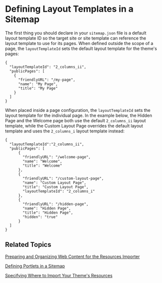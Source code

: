 # Defining Layout Templates in a Sitemap [](id=defining-layout-templates-in-a-sitemap)

The first thing you should declare in your `sitemap.json` file is a default 
layout template ID so the target site or site template can reference the layout 
template to use for its pages. When defined outside the scope of a page, the 
`layoutTemplateId` sets the default layout template for the theme's pages:

    {
      "layoutTemplateId": "2_columns_ii",
      "publicPages": [
        {
          "friendlyURL": "/my-page",
          "name": "My Page",
          "title": "My Page"
        }
      ]  
    }

When placed inside a page configuration, the `layoutTemplateId` sets the layout 
template for the individual page. In the example below, the Hidden Page and the 
Welcome page both use the default `2_columns_ii` layout template, while the 
Custom Layout Page overrides the default layout template and uses the 
`2_columns_i` layout template instead:

    {
      "layoutTemplateId":"2_columns_ii",
      "publicPages": [
          {
            "friendlyURL": "/welcome-page",
            "name": "Welcome",
            "title": "Welcome"
          },
          {
            "friendlyURL": "/custom-layout-page",
            "name": "Custom Layout Page",
            "title": "Custom Layout Page",
            "layoutTemplateId": "2_columns_i"
          },
          {
            "friendlyURL": "/hidden-page",
            "name": "Hidden Page",
            "title": "Hidden Page",
            "hidden": "true"
          }
      ]
    }
 

## Related Topics [](id=related-topics)

[Preparing and Organizing Web Content for the Resources Importer](/develop/tutorials/-/knowledge_base/7-1/preparing-and-organizing-web-content-for-the-resources-importer)

[Defining Portlets in a Sitemap](/develop/tutorials/-/knowledge_base/7-1/defining-portlets-in-a-sitemap)

[Specifying Where to Import Your Theme's Resources](/develop/tutorials/-/knowledge_base/7-1/specifying-where-to-import-your-themes-resources)
